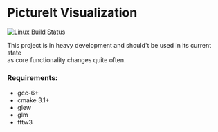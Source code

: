 PictureIt Visualization
=======================
[![Linux Build Status](https://travis-ci.org/linuxwhatelse/PictureIt.svg?branch=master)](https://travis-ci.org/linuxwhatelse/PictureIt)

This project is in heavy development and should't be used in its current state  
as core functionality changes quite often.  
  
### Requirements:
 - gcc-6+
 - cmake 3.1+
 - glew
 - glm
 - fftw3
